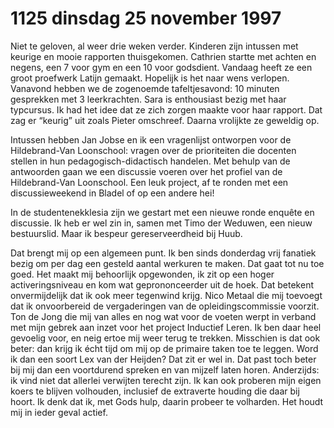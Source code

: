 # 1125 dinsdag 25 november 1997
Niet te geloven, al weer drie weken verder. Kinderen zijn intussen met keurige en mooie rapporten thuisgekomen. Cathrien startte met achten en negens, een 7 voor gym en een 10 voor godsdient. Vandaag heeft ze een groot proefwerk Latijn gemaakt. Hopelijk is het naar wens verlopen. Vanavond hebben we de zogenoemde tafeltjesavond: 10 minuten gesprekken met 3 leerkrachten. Sara is enthousiast bezig met haar typcursus. Ik had het idee dat ze zich zorgen  maakte voor haar rapport. Dat zag er “keurig” uit zoals Pieter omschreef. Daarna vrolijkte ze geweldig op.

Intussen hebben Jan Jobse en ik een vragenlijst ontworpen voor de Hildebrand-Van Loonschool: vragen over de prioriteiten die docenten stellen in hun pedagogisch-didactisch handelen. Met behulp van de antwoorden gaan we een discussie voeren over het profiel van de Hildebrand-Van Loonschool. Een leuk project, af te ronden met een discussieweekend in Bladel of op een andere hei!

In de studentenekklesia zijn we gestart met een nieuwe ronde enquête en discussie. Ik heb er wel zin in, samen met Timo der Weduwen, een nieuw bestuurslid. Maar ik bespeur gereserveerdheid bij Huub.

Dat brengt mij op een algemeen punt. Ik ben sinds donderdag vrij fanatiek bezig om per dag een gesteld aantal werkuren te maken. Dat gaat tot nu toe goed. Het maakt mij behoorlijk opgewonden, ik zit op een hoger activeringsniveau en kom wat geprononceerder uit de hoek. Dat betekent onvermijdelijk dat ik ook meer tegenwind krijg. Nico Metaal die mij toevoegt dat ik onvoorbereid de vergaderingen  van de opleidingscommissie voorzit. Ton de Jong die mij van alles en nog wat voor de voeten werpt in verband met mijn gebrek aan inzet voor het project Inductief Leren. Ik ben daar heel gevoelig voor, en neig ertoe mij weer terug te trekken. Misschien is dat ook beter: dan krijg ik écht tijd om mij op de primaire taken toe te leggen. Word ik dan een soort Lex van der Heijden? Dat zit er wel in. Dat past toch beter bij mij dan een voortdurend spreken en van mijzelf laten horen. Anderzijds: ik vind niet dat allerlei verwijten terecht zijn. Ik kan ook proberen mijn eigen koers te blijven volhouden, inclusief de extraverte houding die daar bij hoort. Ik denk dat ik, met Gods hulp, daarin probeer te volharden. Het houdt mij in ieder geval actief. 
